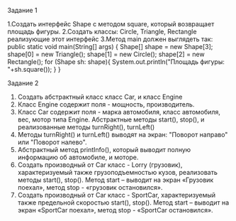 Задание 1
 
1.Создать интерфейс Shape с методом square, который возвращает площадь фигуры.
2.Создать классы: Circle, Triangle, Rectangle реализующие этот интерфейс
3.Метод main  должен выглядеть так:
public static void main(String[] args) {
    Shape[] shape = new Shape[3];
    shape[0] = new Triangle();
    shape[1] = new Circle();
    shape[2] = new Rectangle();
    for (Shape sh: shape){
        System.out.println("Площадь фигуры: "+sh.square());
    }
}
 
Задание 2
 
1. Создать абстрактный класс класс Car, и класс Engine
2. Класс Engine содержит поля - мощность, производитель.
3. Класс Car содержит поля - марка автомобиля, класс автомобиля, вес, мотор типа Engine. Абстрактные методы start(), stop(), и реализованные методы turnRight(), turnLeft()
4. Методы turnRight() и  turnLeft() выводят на экран: "Поворот направо" или "Поворот налево". 
5. Абстрактный метод printInfo(), который выводит полную информацию об автомобиле, и моторе.
6. Создать производный от Car класс  - Lorry (грузовик), характеризуемый также грузоподъемностью кузов, реализовать методы start(), stop(). Метод start – выводит на экран «Грузовик поехал», метод stop -   «грузовик остановился».
7.  Создать производный от Car класс - SportCar, характеризуемый также предельной скоростью start(), stop(). Метод start – выводит на экран «SportCar поехал», метод stop -  «SportCar остановился».